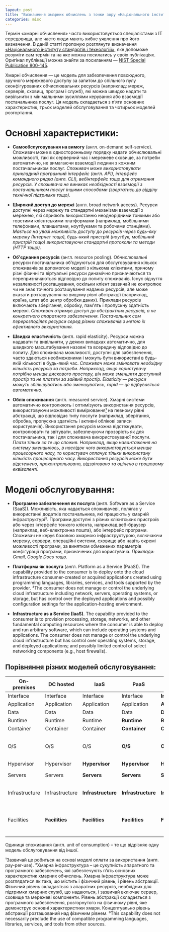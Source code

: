 ```yaml
---
layout: post
title: "Визначення хмарних обчислень з точки зору «Національного інституту стандартів і технологій» США"
categories: misc
---
```


Термін «хмарні обчислення» часто використовується спеціалістами з ІТ середовища, але часто люди мають хибне уявлення про його визначення. В даній статті пропоную розглянути визначення [«Національного інституту стандартів і технологій»](https://uk.wikipedia.org/wiki/%D0%9D%D0%B0%D1%86%D1%96%D0%BE%D0%BD%D0%B0%D0%BB%D1%8C%D0%BD%D0%B8%D0%B9_%D1%96%D0%BD%D1%81%D1%82%D0%B8%D1%82%D1%83%D1%82_%D1%81%D1%82%D0%B0%D0%BD%D0%B4%D0%B0%D1%80%D1%82%D1%96%D0%B2_%D1%96_%D1%82%D0%B5%D1%85%D0%BD%D0%BE%D0%BB%D0%BE%D0%B3%D1%96%D1%97), яке допоможе розуміти сам термін та на яке можна посилатись у своїх публікаціях. Оригінал публікації можна знайти за посиланням — [NIST Special Publication 800-145](https://nvlpubs.nist.gov/nistpubs/Legacy/SP/nistspecialpublication800-145.pdf).

Хмарні обчислення — це модель для забезпечення повсюдного, зручного мережевого доступу за запитом до спільного пулу сконфігурованих обчислювальних ресурсів (наприклад: мереж, серверів, сховищ, програм і служб), які можна швидко надати та вивільнити з мінімальними зусиллями керування або взаємодії постачальника послуг. Ця модель складається з п’яти основних характеристик, трьох моделей обслуговування та чотирьох моделей розгортання.

# Основні характеристики:

- **Самообслуговування на вимогу** (англ. on-demand self-service). Споживач може в односторонньому порядку надати обчислювальні можливості, такі як серверний час і мережеве сховище, за потреби автоматично, не вимагаючи взаємодії людини з кожним постачальником послуг. *Споживач може використовувати прикладний програмний інтерфейс (англ. API), інтерфейс командного рядка (англ. CLI), вебінтерфейс тощо для отримання ресурсів. У споживача не виникає необхідності взаємодії з постачальником послуг іншими способами (звертатись до відділу технічної підтримки тощо).*

- **Широкий доступ до мережі** (англ. broad network access). Ресурси доступні через мережу та стандартні механізми взаємодії з мережею, які сприяють використанню неоднорідними тонкими або товстими клієнтськими платформами (наприклад, мобільними телефонами, планшетами, ноутбуками та робочими станціями). *Мається на увазі можливість доступу до ресурсів через будь-яку мережу (Інтернет тощо), будь-який пристрій (ноутбук, мобільний пристрій тощо) використовуючи стандартні протоколи та методи (HTTP тощо).*

- **Об'єднання ресурсів** (англ. resource pooling). Обчислювальні ресурси постачальника об’єднуються для обслуговування кількох споживачів за допомогою моделі з кількома клієнтами, причому різні фізичні та віртуальні ресурси динамічно призначаються та перепризначаються відповідно до попиту споживачів. Існує відчуття незалежності розташування, оскільки клієнт зазвичай не контролює чи не знає точного розташування наданих ресурсів, але може вказати розташування на вищому рівні абстракції (наприклад, країна, штат або центр обробки даних). Приклади ресурсів включають зберігання, обробку, пам'ять і пропускну здатність мережі. *Споживач отримує доступ до абстрактних ресурсів, а не конкретного апаратного забезпечення. Постачальник сам перерозподіляє ресурси серед різних споживачів з метою їх ефективного використання.*

- **Швидка еластичність** (англ. rapid elasticity). Ресурси можна надавати та вивільняти, у деяких випадках автоматично, для швидкого масштабування назовні та всередину відповідно до попиту. Для споживача можливості, доступні для забезпечення, часто здаються необмеженими і можуть бути використані в будь-якій кількості в будь-який час. *Споживач може змінювати необхідну кількість ресурсів за потреби. Наприклад, якщо користувачу потрібно менше дискового простору, він може зменшити доступний простір та не платити за зайвий простір. Elasticity — ресурси можуть збільшуватись або зменшуватись, rapid — це відбувається автоматично.*

- **Облік споживання** (англ. measured service). Хмарні системи автоматично контролюють і оптимізують використання ресурсів, використовуючи можливості вимірювання[¹](#footnote-1) на певному рівні абстракції, що відповідає типу послуги (наприклад, зберігання, обробка, пропускна здатність і активні облікові записи користувачів). Використання ресурсів можна відстежувати, контролювати та звітувати, забезпечуючи прозорість як для постачальника, так і для споживача використовуваної послуги. *Плати тільки за те що спожив. Наприклад, якщо навантаження на систему зменшилось, в наслідок чого використовується менше процесорного часу, то користувач оплачує тільки використану кількість процесорного часу. Використання ресурсів може бути відстежено, проконтрольовано, відзвітовано та оцінено в грошовому еквіваленті.*

# Моделі обслуговування:

- **Програмне забезпечення як послуга** (англ. Software as a Service (SaaS)). Можливість, яка надається споживачеві, полягає у використанні додатків постачальника, які працюють у хмарній інфраструктурі². Програми доступні з різних клієнтських пристроїв або через інтерфейс тонкого клієнта, наприклад веб-браузер (наприклад, веб-електронна пошта), або інтерфейс програми. Споживач не керує базовою хмарною інфраструктурою, включаючи мережу, сервери, операційні системи, сховище або навіть окремі можливості програми, за винятком обмежених параметрів конфігурації програми, призначених для користувача. *Приклади: Gmail, Google Docs тощо.*

- **Платформа як послуга** (англ. Platform as a Service (PaaS)). The capability provided to the consumer is to deploy onto the cloud infrastructure consumer-created or acquired applications created using programming languages, libraries, services, and tools supported by the provider. ³The consumer does not manage or control the underlying cloud infrastructure including network, servers, operating systems, or storage, but has control over the deployed applications and possibly configuration settings for the application-hosting environment. 

- **Infrastructure as a Service (IaaS)**. The capability provided to the consumer is to provision processing, storage, networks, and other fundamental computing resources where the consumer is able to deploy and run arbitrary software, which can include operating systems and applications. The consumer does not manage or control the underlying cloud infrastructure but has control over operating systems, storage, and deployed applications; and possibly limited control of select networking components (e.g., host firewalls). 

## Порівняння різних моделей обслуговування:

| On-premises    | DC hosted      | IaaS               | PaaS               | SaaS               | Example                                    |
|----------------|----------------|--------------------|--------------------|--------------------|--------------------------------------------|
| Interface      | Interface      | Interface          | Interface          | **Interface**      |                                            |
| Application    | Application    | Application        | Application        | **Application**    |                                            |
| Data           | Data           | Data               | Data               | **Data**           |                                            |
| Runtime        | Runtime        | Runtime            | **Runtime**        | **Runtime**        | JRE etc.                                   |
| Container      | Container      | Container          | **Container**      | **Container**      | Docker etc.                                |
| O/S            | O/S            | O/S                | **O/S**            | **O/S**            | Linux, Windows, Mac OS X etc               |
| Hypervisor     | Hypervisor     | **Hypervisor**     | **Hypervisor**     | **Hypervisor**     |                                            |
| Servers        | Servers        | **Servers**        | **Servers**        | **Servers**        | Physical servers                           |
| Infrastructure | Infrastructure | **Infrastructure** | **Infrastructure** | **Infrastructure** | Storage, network etc.                      |
| Facilities     | **Facilities** | **Facilities**     | **Facilities**     | **Facilities**     | Building with power, air conditioning etc. |


Одиниця споживання (англ. unit of consumption) – те що відрізняє одну модель обслуговування від іншої.

<a name="footnote-1">¹</a>Зазвичай це робиться на основі моделі оплати за використання (англ. pay-per-use).
<a name="footnote-2">²</a>Хмарна інфраструктура – це сукупність апаратного та програмного забезпечень, які забезпечують п’ять основних характеристик хмарних обчислень. Хмарна інфраструктура може розглядатися як така, що містить і фізичний рівень, і рівень абстракції. Фізичний рівень складається з апаратних ресурсів, необхідних для підтримки хмарних служб, що надаються, і зазвичай включає сервер, сховище та мережеві компоненти. Рівень абстракції складається з програмного забезпечення, розгорнутого на фізичному рівні, яке демонструє основні характеристики хмари. Концептуально рівень абстракції розташований над фізичним рівнем.
<a name="footnote-3">³</a>This capability does not necessarily preclude the use of compatible programming languages, libraries, services, and tools from other sources. 
